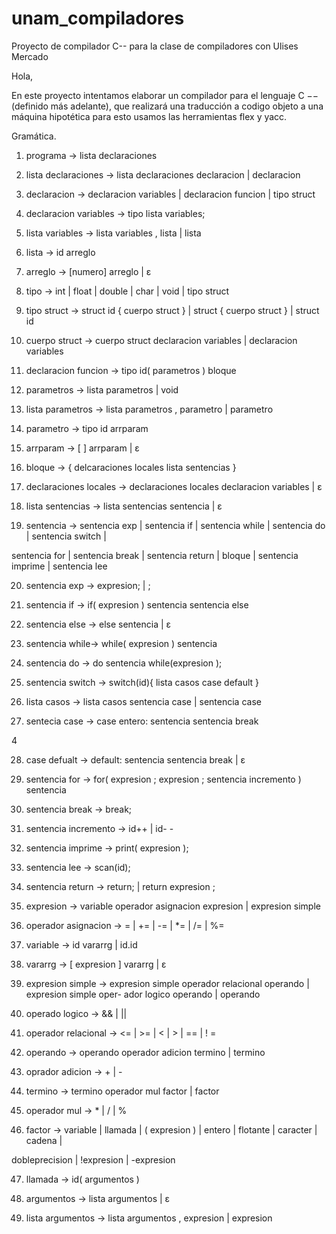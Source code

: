 # unam_compiladores
Proyecto de compilador C-- para la clase de compiladores con Ulises Mercado

Hola, 

En este proyecto intentamos elaborar un compilador para el lenguaje C −− (definido más adelante), que realizará una traducción 
a codigo objeto a una máquina hipotética para esto usamos las herramientas flex y yacc.

Gramática.

1. programa → lista declaraciones

2. lista declaraciones → lista declaraciones declaracion | declaracion

3. declaracion → declaracion variables | declaracion funcion | tipo struct

4. declaracion variables → tipo lista variables;

5. lista variables → lista variables , lista | lista

6. lista → id arreglo

7. arreglo → [numero] arreglo | ε

8. tipo → int | float | double | char | void | tipo struct

9. tipo struct → struct id { cuerpo struct } | struct { cuerpo struct } | struct id

10. cuerpo struct → cuerpo struct declaracion variables | declaracion variables

11. declaracion funcion → tipo id( parametros ) bloque

12. parametros → lista parametros | void

13. lista parametros → lista parametros , parametro | parametro

14. parametro → tipo id arrparam

15. arrparam → [ ] arrparam | ε

16. bloque → { delcaraciones locales lista sentencias }

17. declaraciones locales → declaraciones locales declaracion variables | ε

18. lista sentencias → lista sentencias sentencia | ε

19. sentencia → sentencia exp | sentencia if | sentencia while | sentencia do | sentencia switch |

sentencia for | sentencia break | sentencia return | bloque | sentencia imprime | sentencia lee

20. sentencia exp → expresion; | ;

21. sentencia if → if( expresion ) sentencia sentencia else

22. sentencia else → else sentencia | ε

23. sentencia while→ while( expresion ) sentencia

24. sentencia do → do sentencia while(expresion );

25. sentencia switch → switch(id){ lista casos case default }

26. lista casos → lista casos sentencia case | sentencia case

27. sentecia case → case entero: sentencia sentencia break

4

28. case defualt → default: sentencia sentencia break | ε

29. sentencia for → for( expresion ; expresion ; sentencia incremento ) sentencia

30. sentencia break → break;

31. sentencia incremento → id++ | id- -

32. sentencia imprime → print( expresion );

33. sentencia lee → scan(id);

34. sentencia return → return; | return expresion ;

35. expresion → variable operador asignacion expresion | expresion simple

36. operador asignacion → = | += | -= | *= | /= | %=

37. variable → id vararrg | id.id

38. vararrg → [ expresion ] vararrg | ε

39. expresion simple → expresion simple operador relacional operando | expresion simple oper-
ador logico operando | operando

40. operado logico → && | ||

41. operador relacional → <= | >= | < | > | == | ! =

42. operando → operando operador adicion termino | termino

43. oprador adicion → + | -

44. termino → termino operador mul factor | factor

45. operador mul → * | / | %

46. factor → variable | llamada | ( expresion ) | entero | flotante | caracter | cadena |

dobleprecision | !expresion | -expresion

47. llamada → id( argumentos )

48. argumentos → lista argumentos | ε

49. lista argumentos → lista argumentos , expresion | expresion
